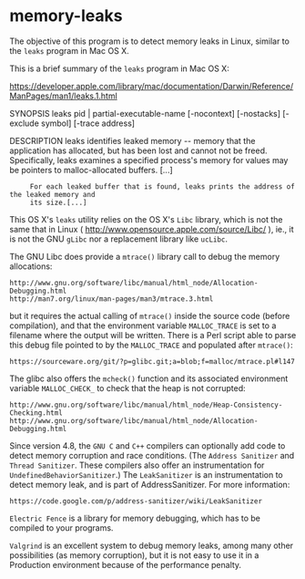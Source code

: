 # memory-leaks

The objective of this program is to detect memory leaks in Linux, similar to the `leaks` program in Mac OS X.

This is a brief summary of the `leaks` program in Mac OS X:

  https://developer.apple.com/library/mac/documentation/Darwin/Reference/ManPages/man1/leaks.1.html 

  SYNOPSIS
         leaks pid | partial-executable-name [-nocontext] [-nostacks] [-exclude symbol] [-trace address]

  DESCRIPTION
         leaks identifies leaked memory -- memory that the application has allocated, but has been
         lost and cannot not be freed. Specifically, leaks examines a specified process's memory 
         for values may be pointers to malloc-allocated buffers. [...]

         For each leaked buffer that is found, leaks prints the address of the leaked memory and 
         its size.[...]

This OS X's `leaks` utility relies on the OS X's `Libc` library, which is not the same that in Linux 
( http://www.opensource.apple.com/source/Libc/ ), ie., it is not the GNU `gLibc` nor a replacement
library like `ucLibc`.

The GNU Libc does provide a `mtrace()` library call to debug the memory allocations:

    http://www.gnu.org/software/libc/manual/html_node/Allocation-Debugging.html 
    http://man7.org/linux/man-pages/man3/mtrace.3.html

but it requires the actual calling of `mtrace()` inside the source code (before compilation), and
that the environment variable `MALLOC_TRACE` is set to a filename where the output will be written. 
There is a Perl script able to parse this debug file pointed to by the `MALLOC_TRACE` and populated
after `mtrace()`:

    https://sourceware.org/git/?p=glibc.git;a=blob;f=malloc/mtrace.pl#l147 

The glibc also offers the `mcheck()` function and its associated environment variable `MALLOC_CHECK_`
to check that the heap is not corrupted:

    http://www.gnu.org/software/libc/manual/html_node/Heap-Consistency-Checking.html
    http://www.gnu.org/software/libc/manual/html_node/Allocation-Debugging.html

Since version 4.8, the `GNU C` and `C++` compilers can optionally add code to detect memory 
corruption and race conditions. (The `Address Sanitizer` and `Thread Sanitizer`. These 
compilers also offer an instrumentation for `UndefinedBehaviorSanitizer`.) The `LeakSanitizer` 
is an instrumentation to detect memory leak, and is part of AddressSanitizer. For more 
information:

    https://code.google.com/p/address-sanitizer/wiki/LeakSanitizer

`Electric Fence` is a library for memory debugging, which has to be compiled to your programs.

`Valgrind` is an excellent system to debug memory leaks, among many other possibilities (as memory 
corruption), but it is not easy to use it in a Production environment because of the performance 
penalty.


